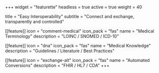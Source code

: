 +++
widget = "featurette"
headless = true
active = true
weight = 40

title = "Easy Interoperability"
subtitle = "Connect and exchange, transparently and controlled"

[[feature]]
  icon = "comment-medical"
  icon_pack = "fas"
  name = "Medical Terminology"
  description = "LOINC / SNOMED / ICD-10"

[[feature]]
  icon = "dna"
  icon_pack = "fas"
  name = "Medical Knowledge"
  description = "Guidelines / Literature / Best Practices"
  
[[feature]]
  icon = "exchange-alt"
  icon_pack = "fas"
  name = "Automated Conversions"
  description = "FHIR / HL7 / CDA"
+++
